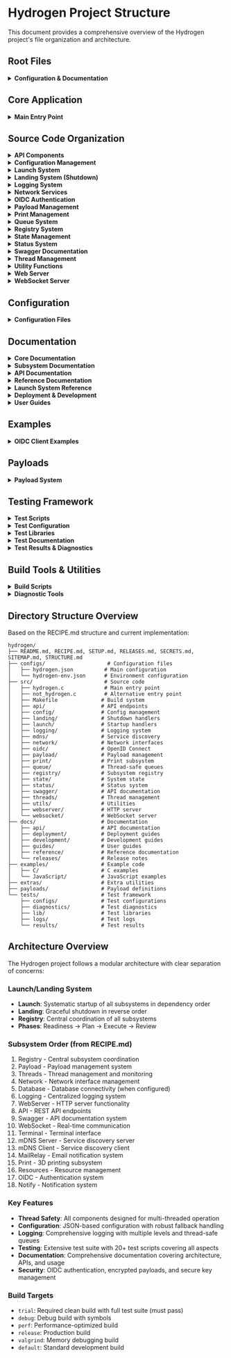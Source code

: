 # Hydrogen Project Structure

This document provides a comprehensive overview of the Hydrogen project's file organization and architecture.

## Root Files

<details>
<summary><b>Configuration & Documentation</b></summary>

- [README.md](README.md) - Project overview and quick start guide
- [RECIPE.md](RECIPE.md) - Development requirements and coding standards
- [SETUP.md](SETUP.md) - Installation and setup instructions
- [RELEASES.md](RELEASES.md) - Release notes and version history
- [SECRETS.md](SECRETS.md) - Security configuration guide
- [SITEMAP.md](SITEMAP.md) - Project navigation and file index
- [STRUCTURE.md](STRUCTURE.md) - This file - project structure overview
- [COVERAGE.svg](COVERAGE.svg) - Visual coverage analysis report (auto-generated)
- [COMPLETE.svg](COMPLETE.svg) - Complete test suite results visualization (auto-generated)

</details>

## Core Application

<details>
<summary><b>Main Entry Point</b></summary>

- [src/hydrogen.c](src/hydrogen.c) - Main entry point and core system initialization
- [src/not_hydrogen.c](src/not_hydrogen.c) - Error handler test file

</details>

## Source Code Organization

<details>
<summary><b>API Components</b></summary>

- [src/api/api_service.c](src/api/api_service.c) - Core API service implementation
- [src/api/api_service.h](src/api/api_service.h) - API service interface definitions
- [src/api/api_utils.c](src/api/api_utils.c) - API utility functions
- [src/api/api_utils.h](src/api/api_utils.h) - API utility interfaces
- [src/api/README.md](src/api/README.md) - API documentation
- [src/api/oidc/](src/api/oidc/) - OIDC-specific API endpoints
- [src/api/system/](src/api/system/) - System information API endpoints

</details>

<details>
<summary><b>Configuration Management</b></summary>

- [src/config/config.c](src/config/config.c) - Core configuration system
- [src/config/config.h](src/config/config.h) - Configuration structures and constants
- [src/config/config_forward.h](src/config/config_forward.h) - Forward declarations
- [src/config/config_api.c](src/config/config_api.c) - API configuration implementation
- [src/config/config_api.h](src/config/config_api.h) - API configuration interface definitions
- [src/config/config_databases.c](src/config/config_databases.c) - Database configuration implementation
- [src/config/config_databases.h](src/config/config_databases.h) - Database configuration interface definitions
- [src/config/config_logging.c](src/config/config_logging.c) - Logging configuration implementation
- [src/config/config_logging.h](src/config/config_logging.h) - Logging configuration interface definitions
- [src/config/config_mail_relay.c](src/config/config_mail_relay.c) - Mail relay configuration implementation
- [src/config/config_mail_relay.h](src/config/config_mail_relay.h) - Mail relay configuration interface definitions
- [src/config/config_mdns_client.c](src/config/config_mdns_client.c) - mDNS client configuration implementation
- [src/config/config_mdns_client.h](src/config/config_mdns_client.h) - mDNS client configuration interface definitions
- [src/config/config_mdns_server.c](src/config/config_mdns_server.c) - mDNS server configuration implementation
- [src/config/config_mdns_server.h](src/config/config_mdns_server.h) - mDNS server configuration interface definitions
- [src/config/config_network.c](src/config/config_network.c) - Network configuration implementation
- [src/config/config_network.h](src/config/config_network.h) - Network configuration interface definitions
- [src/config/config_notify.c](src/config/config_notify.c) - Notification configuration implementation
- [src/config/config_notify.h](src/config/config_notify.h) - Notification configuration interface definitions
- [src/config/config_oidc.c](src/config/config_oidc.c) - OIDC configuration implementation
- [src/config/config_oidc.h](src/config/config_oidc.h) - OIDC configuration interface definitions
- [src/config/config_print.c](src/config/config_print.c) - Print subsystem configuration implementation
- [src/config/config_print.h](src/config/config_print.h) - Print subsystem configuration interface definitions
- [src/config/config_print_priorities.h](src/config/config_print_priorities.h) - Print priority definitions
- [src/config/config_priority.c](src/config/config_priority.c) - Priority management implementation
- [src/config/config_priority.h](src/config/config_priority.h) - Priority management interface definitions
- [src/config/config_resources.c](src/config/config_resources.c) - Resource configuration implementation
- [src/config/config_resources.h](src/config/config_resources.h) - Resource configuration interface definitions
- [src/config/config_server.c](src/config/config_server.c) - Server configuration implementation
- [src/config/config_server.h](src/config/config_server.h) - Server configuration interface definitions
- [src/config/config_swagger.c](src/config/config_swagger.c) - Swagger configuration implementation
- [src/config/config_swagger.h](src/config/config_swagger.h) - Swagger configuration interface definitions
- [src/config/config_terminal.c](src/config/config_terminal.c) - Terminal configuration implementation
- [src/config/config_terminal.h](src/config/config_terminal.h) - Terminal configuration interface definitions
- [src/config/config_utils.c](src/config/config_utils.c) - Configuration utilities implementation
- [src/config/config_utils.h](src/config/config_utils.h) - Configuration utilities interface definitions
- [src/config/config_webserver.c](src/config/config_webserver.c) - Web server configuration implementation
- [src/config/config_webserver.h](src/config/config_webserver.h) - Web server configuration interface definitions
- [src/config/config_websocket.c](src/config/config_websocket.c) - WebSocket configuration implementation
- [src/config/config_websocket.h](src/config/config_websocket.h) - WebSocket configuration interface definitions

</details>

<details>
<summary><b>Launch System</b></summary>

- [src/launch/launch.c](src/launch/launch.c) - Core launch system coordination
- [src/launch/launch.h](src/launch/launch.h) - Launch system interface definitions
- [src/launch/launch_api.c](src/launch/launch_api.c) - API subsystem launch
- [src/launch/launch_api.h](src/launch/launch_api.h) - API launch interface definitions
- [src/launch/launch_database.c](src/launch/launch_database.c) - Database subsystem launch
- [src/launch/launch_database.h](src/launch/launch_database.h) - Database launch interface definitions
- [src/launch/launch_logging.c](src/launch/launch_logging.c) - Logging subsystem launch
- [src/launch/launch_logging.h](src/launch/launch_logging.h) - Logging launch interface definitions
- [src/launch/launch_mail_relay.c](src/launch/launch_mail_relay.c) - Mail relay launch
- [src/launch/launch_mail_relay.h](src/launch/launch_mail_relay.h) - Mail relay launch interface definitions
- [src/launch/launch_mdns_client.c](src/launch/launch_mdns_client.c) - mDNS client launch
- [src/launch/launch_mdns_client.h](src/launch/launch_mdns_client.h) - mDNS client launch interface definitions
- [src/launch/launch_mdns_server.c](src/launch/launch_mdns_server.c) - mDNS server launch
- [src/launch/launch_mdns_server.h](src/launch/launch_mdns_server.h) - mDNS server launch interface definitions
- [src/launch/launch_network.c](src/launch/launch_network.c) - Network subsystem launch
- [src/launch/launch_network.h](src/launch/launch_network.h) - Network launch interface definitions
- [src/launch/launch_notify.c](src/launch/launch_notify.c) - Notification subsystem launch
- [src/launch/launch_notify.h](src/launch/launch_notify.h) - Notification launch interface definitions
- [src/launch/launch_oidc.c](src/launch/launch_oidc.c) - OIDC subsystem launch
- [src/launch/launch_oidc.h](src/launch/launch_oidc.h) - OIDC launch interface definitions
- [src/launch/launch_payload.c](src/launch/launch_payload.c) - Payload subsystem launch
- [src/launch/launch_payload.h](src/launch/launch_payload.h) - Payload launch interface definitions
- [src/launch/launch_plan.c](src/launch/launch_plan.c) - Launch planning system
- [src/launch/launch_print.c](src/launch/launch_print.c) - Print subsystem launch
- [src/launch/launch_print.h](src/launch/launch_print.h) - Print launch interface definitions
- [src/launch/launch_readiness.c](src/launch/launch_readiness.c) - Readiness checks
- [src/launch/launch_registry.c](src/launch/launch_registry.c) - Registry subsystem launch
- [src/launch/launch_registry.h](src/launch/launch_registry.h) - Registry launch interface definitions
- [src/launch/launch_resources.c](src/launch/launch_resources.c) - Resource subsystem launch
- [src/launch/launch_resources.h](src/launch/launch_resources.h) - Resource launch interface definitions
- [src/launch/launch_review.c](src/launch/launch_review.c) - Launch review system
- [src/launch/launch_swagger.c](src/launch/launch_swagger.c) - Swagger subsystem launch
- [src/launch/launch_swagger.h](src/launch/launch_swagger.h) - Swagger launch interface definitions
- [src/launch/launch_terminal.c](src/launch/launch_terminal.c) - Terminal subsystem launch
- [src/launch/launch_terminal.h](src/launch/launch_terminal.h) - Terminal launch interface definitions
- [src/launch/launch_threads.c](src/launch/launch_threads.c) - Thread subsystem launch
- [src/launch/launch_threads.h](src/launch/launch_threads.h) - Thread launch interface definitions
- [src/launch/launch_webserver.c](src/launch/launch_webserver.c) - Web server launch
- [src/launch/launch_webserver.h](src/launch/launch_webserver.h) - Web server launch interface definitions
- [src/launch/launch_websocket.c](src/launch/launch_websocket.c) - WebSocket subsystem launch
- [src/launch/launch_websocket.h](src/launch/launch_websocket.h) - WebSocket launch interface definitions

</details>

<details>
<summary><b>Landing System (Shutdown)</b></summary>

- [src/landing/landing.c](src/landing/landing.c) - Core landing system coordination
- [src/landing/landing.h](src/landing/landing.h) - Landing system interface definitions
- [src/landing/landing_api.c](src/landing/landing_api.c) - API subsystem shutdown
- [src/landing/landing_database.c](src/landing/landing_database.c) - Database subsystem shutdown
- [src/landing/landing_logging.c](src/landing/landing_logging.c) - Logging subsystem shutdown
- [src/landing/landing_mail_relay.c](src/landing/landing_mail_relay.c) - Mail relay shutdown
- [src/landing/landing_mdns_client.c](src/landing/landing_mdns_client.c) - mDNS client shutdown
- [src/landing/landing_mdns_server.c](src/landing/landing_mdns_server.c) - mDNS server shutdown
- [src/landing/landing_network.c](src/landing/landing_network.c) - Network subsystem shutdown
- [src/landing/landing_payload.c](src/landing/landing_payload.c) - Payload subsystem shutdown
- [src/landing/landing_payload.h](src/landing/landing_payload.h) - Payload shutdown interface definitions
- [src/landing/landing_plan.c](src/landing/landing_plan.c) - Landing planning system
- [src/landing/landing_plan.h](src/landing/landing_plan.h) - Landing planning interface definitions
- [src/landing/landing_print.c](src/landing/landing_print.c) - Print subsystem shutdown
- [src/landing/landing_readiness.c](src/landing/landing_readiness.c) - Shutdown readiness checks
- [src/landing/landing_readiness.h](src/landing/landing_readiness.h) - Readiness check interface definitions
- [src/landing/landing_registry.c](src/landing/landing_registry.c) - Registry subsystem shutdown
- [src/landing/landing_registry.h](src/landing/landing_registry.h) - Registry shutdown interface definitions
- [src/landing/landing_review.c](src/landing/landing_review.c) - Landing review system
- [src/landing/landing_review.h](src/landing/landing_review.h) - Landing review interface definitions
- [src/landing/landing_swagger.c](src/landing/landing_swagger.c) - Swagger subsystem shutdown
- [src/landing/landing_terminal.c](src/landing/landing_terminal.c) - Terminal subsystem shutdown
- [src/landing/landing_threads.c](src/landing/landing_threads.c) - Thread subsystem shutdown
- [src/landing/landing_threads.h](src/landing/landing_threads.h) - Thread shutdown interface definitions
- [src/landing/landing_webserver.c](src/landing/landing_webserver.c) - Web server shutdown
- [src/landing/landing_websocket.c](src/landing/landing_websocket.c) - WebSocket subsystem shutdown

</details>

<details>
<summary><b>Logging System</b></summary>

- [src/logging/logging.c](src/logging/logging.c) - Core logging system implementation
- [src/logging/logging.h](src/logging/logging.h) - Logging system interface definitions
- [src/logging/log_queue_manager.c](src/logging/log_queue_manager.c) - Thread-safe log message queue handler
- [src/logging/log_queue_manager.h](src/logging/log_queue_manager.h) - Log queue manager interface definitions

</details>

<details>
<summary><b>Network Services</b></summary>

- [src/network/network.h](src/network/network.h) - Network interface abstractions
- [src/network/network_linux.c](src/network/network_linux.c) - Linux network stack implementation
- [src/mdns/mdns_server.h](src/mdns/mdns_server.h) - Service discovery interface definitions
- [src/mdns/mdns_linux.c](src/mdns/mdns_linux.c) - Linux-specific mDNS implementation
- [src/mdns/keys.c](src/mdns/keys.c) - mDNS cryptographic key management implementation
- [src/mdns/keys.h](src/mdns/keys.h) - mDNS cryptographic key management interface definitions

</details>

<details>
<summary><b>OIDC Authentication</b></summary>

- [src/oidc/oidc_service.c](src/oidc/oidc_service.c) - Core OIDC service implementation
- [src/oidc/oidc_service.h](src/oidc/oidc_service.h) - OIDC service interface definitions
- [src/oidc/oidc_clients.c](src/oidc/oidc_clients.c) - OIDC client management implementation
- [src/oidc/oidc_clients.h](src/oidc/oidc_clients.h) - OIDC client management interface definitions
- [src/oidc/oidc_keys.c](src/oidc/oidc_keys.c) - OIDC cryptographic key handling implementation
- [src/oidc/oidc_keys.h](src/oidc/oidc_keys.h) - OIDC cryptographic key handling interface definitions
- [src/oidc/oidc_tokens.c](src/oidc/oidc_tokens.c) - OIDC token management implementation
- [src/oidc/oidc_tokens.h](src/oidc/oidc_tokens.h) - OIDC token management interface definitions
- [src/oidc/oidc_users.c](src/oidc/oidc_users.c) - OIDC user management implementation
- [src/oidc/oidc_users.h](src/oidc/oidc_users.h) - OIDC user management interface definitions

</details>

<details>
<summary><b>Payload Management</b></summary>

- [src/payload/payload.c](src/payload/payload.c) - Payload system implementation
- [src/payload/payload.h](src/payload/payload.h) - Payload system interface definitions

</details>

<details>
<summary><b>Print Management</b></summary>

- [src/print/print_queue_manager.c](src/print/print_queue_manager.c) - 3D print job scheduling and management implementation
- [src/print/print_queue_manager.h](src/print/print_queue_manager.h) - 3D print job scheduling and management interface definitions
- [src/print/beryllium.c](src/print/beryllium.c) - G-code analysis functionality implementation
- [src/print/beryllium.h](src/print/beryllium.h) - G-code analysis functionality interface definitions

</details>

<details>
<summary><b>Queue System</b></summary>

- [src/queue/queue.c](src/queue/queue.c) - Generic thread-safe queue implementation
- [src/queue/queue.h](src/queue/queue.h) - Generic thread-safe queue interface definitions

</details>

<details>
<summary><b>Registry System</b></summary>

- [src/registry/registry.c](src/registry/registry.c) - Subsystem registry implementation
- [src/registry/registry.h](src/registry/registry.h) - Subsystem registry interface definitions
- [src/registry/registry_integration.c](src/registry/registry_integration.c) - Registry integration utilities implementation
- [src/registry/registry_integration.h](src/registry/registry_integration.h) - Registry integration utilities interface definitions

</details>

<details>
<summary><b>State Management</b></summary>

- [src/state/state.c](src/state/state.c) - Global state management implementation
- [src/state/state.h](src/state/state.h) - Global state management interface definitions
- [src/state/state_types.h](src/state/state_types.h) - State type definitions

</details>

<details>
<summary><b>Status System</b></summary>

- [src/status/status.c](src/status/status.c) - Core status system implementation
- [src/status/status.h](src/status/status.h) - Core status system interface definitions
- [src/status/status_core.c](src/status/status_core.c) - Status core functionality implementation
- [src/status/status_core.h](src/status/status_core.h) - Status core functionality interface definitions
- [src/status/status_formatters.c](src/status/status_formatters.c) - Status output formatters implementation
- [src/status/status_formatters.h](src/status/status_formatters.h) - Status output formatters interface definitions
- [src/status/status_process.c](src/status/status_process.c) - Process status monitoring implementation
- [src/status/status_process.h](src/status/status_process.h) - Process status monitoring interface definitions
- [src/status/status_system.c](src/status/status_system.c) - System status monitoring implementation
- [src/status/status_system.h](src/status/status_system.h) - System status monitoring interface definitions

</details>

<details>
<summary><b>Swagger Documentation</b></summary>

- [src/swagger/swagger.c](src/swagger/swagger.c) - Swagger API documentation system implementation
- [src/swagger/swagger.h](src/swagger/swagger.h) - Swagger API documentation system interface definitions

</details>

<details>
<summary><b>Thread Management</b></summary>

- [src/threads/threads.c](src/threads/threads.c) - Thread management system implementation
- [src/threads/threads.h](src/threads/threads.h) - Thread management system interface definitions

</details>

<details>
<summary><b>Utility Functions</b></summary>

- [src/utils/utils.c](src/utils/utils.c) - Common utility functions implementation
- [src/utils/utils.h](src/utils/utils.h) - Common utility functions interface definitions
- [src/utils/utils_dependency.c](src/utils/utils_dependency.c) - Dependency management utilities implementation
- [src/utils/utils_dependency.h](src/utils/utils_dependency.h) - Dependency management utilities interface definitions
- [src/utils/utils_logging.c](src/utils/utils_logging.c) - Extended logging utilities implementation
- [src/utils/utils_logging.h](src/utils/utils_logging.h) - Extended logging utilities interface definitions
- [src/utils/utils_queue.c](src/utils/utils_queue.c) - Queue manipulation utilities implementation
- [src/utils/utils_queue.h](src/utils/utils_queue.h) - Queue manipulation utilities interface definitions
- [src/utils/utils_time.c](src/utils/utils_time.c) - Time handling utilities implementation
- [src/utils/utils_time.h](src/utils/utils_time.h) - Time handling utilities interface definitions

</details>

<details>
<summary><b>Web Server</b></summary>

- [src/webserver/web_server_core.c](src/webserver/web_server_core.c) - Core HTTP server implementation
- [src/webserver/web_server_core.h](src/webserver/web_server_core.h) - Core HTTP server interface definitions
- [src/webserver/web_server_compression.c](src/webserver/web_server_compression.c) - HTTP compression support implementation
- [src/webserver/web_server_compression.h](src/webserver/web_server_compression.h) - HTTP compression support interface definitions
- [src/webserver/web_server.h](src/webserver/web_server.h) - Web server interface

</details>

<details>
<summary><b>WebSocket Server</b></summary>

- [src/websocket/websocket_server.c](src/websocket/websocket_server.c) - WebSocket server core implementation
- [src/websocket/websocket_server.h](src/websocket/websocket_server.h) - WebSocket server core interface definitions
- [src/websocket/websocket_server_internal.h](src/websocket/websocket_server_internal.h) - Internal WebSocket definitions
- [src/websocket/websocket_server_auth.c](src/websocket/websocket_server_auth.c) - WebSocket authentication system
- [src/websocket/websocket_server_connection.c](src/websocket/websocket_server_connection.c) - Connection lifecycle handler
- [src/websocket/websocket_server_context.c](src/websocket/websocket_server_context.c) - Server context management
- [src/websocket/websocket_server_dispatch.c](src/websocket/websocket_server_dispatch.c) - Message routing system
- [src/websocket/websocket_server_message.c](src/websocket/websocket_server_message.c) - Message processing engine
- [src/websocket/websocket_server_status.c](src/websocket/websocket_server_status.c) - Status reporting implementation

</details>

## Configuration

<details>
<summary><b>Configuration Files</b></summary>

- [configs/hydrogen.json](configs/hydrogen.json) - Main configuration file for the Hydrogen server
- [configs/hydrogen-env.json](configs/hydrogen-env.json) - Environment-specific configuration

</details>

## Documentation

<details>
<summary><b>Core Documentation</b></summary>

- [docs/README.md](docs/README.md) - Documentation index
- [docs/developer_onboarding.md](docs/developer_onboarding.md) - Setup and onboarding guide
- [docs/coding_guidelines.md](docs/coding_guidelines.md) - Coding standards and practices
- [docs/api.md](docs/api.md) - API reference documentation
- [docs/testing.md](docs/testing.md) - Testing guide and procedures
- [docs/configuration.md](docs/configuration.md) - Configuration system documentation
- [docs/data_structures.md](docs/data_structures.md) - Data structure documentation
- [docs/service.md](docs/service.md) - Service architecture documentation
- [docs/system_info.md](docs/system_info.md) - System information documentation

</details>

<details>
<summary><b>Subsystem Documentation</b></summary>

- [docs/ai_integration.md](docs/ai_integration.md) - AI integration documentation
- [docs/mdns_server.md](docs/mdns_server.md) - mDNS server documentation
- [docs/oidc_integration.md](docs/oidc_integration.md) - OIDC integration guide
- [docs/print_queue.md](docs/print_queue.md) - Print queue system documentation
- [docs/shutdown_architecture.md](docs/shutdown_architecture.md) - Shutdown system architecture
- [docs/thread_monitoring.md](docs/thread_monitoring.md) - Thread monitoring documentation
- [docs/web_socket.md](docs/web_socket.md) - WebSocket system documentation

</details>

<details>
<summary><b>API Documentation</b></summary>

- [docs/api/system/system_health.md](docs/api/system/system_health.md) - System health API
- [docs/api/system/system_info.md](docs/api/system/system_info.md) - System information API
- [docs/api/system/system_version.md](docs/api/system/system_version.md) - System version API

</details>

<details>
<summary><b>Reference Documentation</b></summary>

- [docs/reference/api.md](docs/reference/api.md) - API reference
- [docs/reference/configuration.md](docs/reference/configuration.md) - Configuration reference
- [docs/reference/data_structures.md](docs/reference/data_structures.md) - Data structures reference
- [docs/reference/database_architecture.md](docs/reference/database_architecture.md) - Database architecture
- [docs/reference/database_configuration.md](docs/reference/database_configuration.md) - Database configuration
- [docs/reference/launch_system_architecture.md](docs/reference/launch_system_architecture.md) - Launch system architecture
- [docs/reference/logging_configuration.md](docs/reference/logging_configuration.md) - Logging configuration
- [docs/reference/mdns_client_architecture.md](docs/reference/mdns_client_architecture.md) - mDNS client architecture
- [docs/reference/mdns_configuration.md](docs/reference/mdns_configuration.md) - mDNS configuration
- [docs/reference/network_architecture.md](docs/reference/network_architecture.md) - Network architecture
- [docs/reference/oidc_architecture.md](docs/reference/oidc_architecture.md) - OIDC architecture
- [docs/reference/print_queue_architecture.md](docs/reference/print_queue_architecture.md) - Print queue architecture
- [docs/reference/print_subsystem.md](docs/reference/print_subsystem.md) - Print subsystem reference
- [docs/reference/printqueue_configuration.md](docs/reference/printqueue_configuration.md) - Print queue configuration
- [docs/reference/resources_configuration.md](docs/reference/resources_configuration.md) - Resources configuration
- [docs/reference/smtp_configuration.md](docs/reference/smtp_configuration.md) - SMTP configuration
- [docs/reference/smtp_relay_architecture.md](docs/reference/smtp_relay_architecture.md) - SMTP relay architecture
- [docs/reference/subsystem_registry_architecture.md](docs/reference/subsystem_registry_architecture.md) - Subsystem registry architecture
- [docs/reference/swagger_architecture.md](docs/reference/swagger_architecture.md) - Swagger architecture
- [docs/reference/swagger_configuration.md](docs/reference/swagger_configuration.md) - Swagger configuration
- [docs/reference/system_architecture.md](docs/reference/system_architecture.md) - System architecture
- [docs/reference/system_info.md](docs/reference/system_info.md) - System information reference
- [docs/reference/terminal_architecture.md](docs/reference/terminal_architecture.md) - Terminal architecture
- [docs/reference/web_socket.md](docs/reference/web_socket.md) - WebSocket reference
- [docs/reference/webserver_configuration.md](docs/reference/webserver_configuration.md) - Web server configuration
- [docs/reference/webserver_subsystem.md](docs/reference/webserver_subsystem.md) - Web server subsystem
- [docs/reference/websocket_architecture.md](docs/reference/websocket_architecture.md) - WebSocket architecture
- [docs/reference/websocket_configuration.md](docs/reference/websocket_configuration.md) - WebSocket configuration
- [docs/reference/websocket_subsystem.md](docs/reference/websocket_subsystem.md) - WebSocket subsystem

</details>

<details>
<summary><b>Launch System Reference</b></summary>

- [docs/reference/launch/payload_subsystem.md](docs/reference/launch/payload_subsystem.md) - Payload subsystem reference
- [docs/reference/launch/threads_subsystem.md](docs/reference/launch/threads_subsystem.md) - Threads subsystem reference
- [docs/reference/launch/webserver_subsystem.md](docs/reference/launch/webserver_subsystem.md) - Web server subsystem reference

</details>

<details>
<summary><b>Deployment & Development</b></summary>

- [docs/deployment/docker.md](docs/deployment/docker.md) - Docker deployment guide
- [docs/development/ai_development.md](docs/development/ai_development.md) - AI-assisted development guide
- [docs/development/coding_guidelines.md](docs/development/coding_guidelines.md) - Development coding guidelines

</details>

<details>
<summary><b>User Guides</b></summary>

- [docs/guides/quick-start.md](docs/guides/quick-start.md) - Quick start guide
- [docs/guides/print-queue.md](docs/guides/print-queue.md) - Print queue user guide
- [docs/guides/use-cases/home-workshop.md](docs/guides/use-cases/home-workshop.md) - Home workshop use case
- [docs/guides/use-cases/print-farm.md](docs/guides/use-cases/print-farm.md) - Print farm use case

</details>

## Examples

<details>
<summary><b>OIDC Client Examples</b></summary>

- [examples/README.md](examples/README.md) - Examples documentation
- [examples/C/auth_code_flow.c](examples/C/auth_code_flow.c) - Authorization Code flow example in C
- [examples/C/client_credentials.c](examples/C/client_credentials.c) - Client Credentials flow example in C
- [examples/C/password_flow.c](examples/C/password_flow.c) - Resource Owner Password flow example in C
- [examples/JavaScript/auth_code_flow.html](examples/JavaScript/auth_code_flow.html) - Authorization Code flow example in JavaScript

</details>

## Payloads

<details>
<summary><b>Payload System</b></summary>

- [payloads/README.md](payloads/README.md) - Payload system documentation
- [payloads/payload-generate.sh](payloads/payload-generate.sh) - Payload generation script
- [payloads/payload.tar.br.enc](payloads/payload.tar.br.enc) - Encrypted payload archive
- [payloads/swagger-generate.sh](payloads/swagger-generate.sh) - Swagger generation script
- [payloads/swagger.json](payloads/swagger.json) - Swagger API specification

</details>

## Testing Framework

<details>
<summary><b>Test Scripts</b></summary>

### Core Functional Tests

- [tests/README.md](tests/README.md) - Testing documentation and procedures
- [tests/test_00_all.sh](tests/test_00_all.sh) - Master test runner
- [tests/test_01_compilation.sh](tests/test_01_compilation.sh) - Compilation tests
- [tests/test_19_leaks_like_a_sieve.sh](tests/test_19_leaks_like_a_sieve.sh) - Memory leak tests
- [tests/test_11_unity.sh](tests/test_11_unity.sh) - Unity framework tests
- [tests/test_12_env_variables.sh](tests/test_12_env_variables.sh) - Environment variable tests
- [tests/test_14_env_payload.sh](tests/test_14_env_payload.sh) - Environment and payload tests
- [tests/test_16_library_dependencies.sh](tests/test_16_library_dependencies.sh) - Library dependency tests
- [tests/test_18_json_error_handling.sh](tests/test_18_json_error_handling.sh) - JSON error handling tests
- [tests/test_13_crash_handler.sh](tests/test_13_crash_handler.sh) - Crash handler tests
- [tests/test_22_startup_shutdown.sh](tests/test_22_startup_shutdown.sh) - Startup/shutdown tests
- [tests/test_24_signals.sh](tests/test_24_signals.sh) - Signal handling tests
- [tests/test_26_shutdown.sh](tests/test_26_shutdown.sh) - Shutdown-specific tests
- [tests/test_28_socket_rebind.sh](tests/test_28_socket_rebind.sh) - Socket rebinding tests
- [tests/test_29_api_prefixes.sh](tests/test_29_api_prefixes.sh) - API prefix tests
- [tests/test_32_system_endpoints.sh](tests/test_32_system_endpoints.sh) - System endpoint tests
- [tests/test_34_swagger.sh](tests/test_34_swagger.sh) - Swagger functionality tests

### Static Analysis & Linting Tests

- [tests/test_03_code_size.sh](tests/test_03_code_size.sh) - Code size analysis and metrics
- [tests/test_06_check_links.sh](tests/test_06_check_links.sh) - Link validation tests
- [tests/test_91_cppcheck.sh](tests/test_91_cppcheck.sh) - C/C++ static analysis (cppcheck)
- [tests/test_92_shellcheck.sh](tests/test_92_shellcheck.sh) - Shell script linting (shellcheck)
- [tests/test_94_eslint.sh](tests/test_94_eslint.sh) - JavaScript linting (eslint)
- [tests/test_95_stylelint.sh](tests/test_95_stylelint.sh) - CSS linting (stylelint)
- [tests/test_96_htmlhint.sh](tests/test_96_htmlhint.sh) - HTML validation (htmlhint)
- [tests/test_97_jsonlint.sh](tests/test_97_jsonlint.sh) - JSON validation and linting
- [tests/test_98_markdownlint.sh](tests/test_98_markdownlint.sh) - Markdown linting (markdownlint)
- [tests/test_99_coverage.sh](tests/test_99_coverage.sh) - Build system coverage

</details>

<details>
<summary><b>Test Configuration</b></summary>

- [hydrogen_test_api_prefix.json](tests/configs/hydrogen_test_api_prefix.json) - API prefix test config
- [hydrogen_test_api_test_1.json](tests/configs/hydrogen_test_api_test_1.json) - API test configuration 1
- [hydrogen_test_api_test_2.json](tests/configs/hydrogen_test_api_test_2.json) - API test configuration 2
- [hydrogen_test_api.json](tests/configs/hydrogen_test_api.json) - General API test config
- [hydrogen_test_env.json](tests/configs/hydrogen_test_env.json) - Environment test config
- [hydrogen_test_json.json](tests/configs/hydrogen_test_json.json) - JSON handling test config
- [hydrogen_test_max.json](tests/configs/hydrogen_test_max.json) - Maximum feature test config
- [hydrogen_test_min.json](tests/configs/hydrogen_test_min.json) - Minimal feature test config
- [hydrogen_test_swagger_default_port.json](tests/configs/hydrogen_test_swagger_default_port.json) - Swagger default port config
- [hydrogen_test_swagger_port.json](tests/configs/hydrogen_test_swagger_port.json) - Swagger port test config
- [hydrogen_test_swagger_test_1.json](tests/configs/hydrogen_test_swagger_test_1.json) - Swagger test configuration 1
- [hydrogen_test_swagger_test_2.json](tests/configs/hydrogen_test_swagger_test_2.json) - Swagger test configuration 2
- [hydrogen_test_swagger.json](tests/configs/hydrogen_test_swagger.json) - General Swagger test config
- [hydrogen_test_system_endpoints.json](tests/configs/hydrogen_test_system_endpoints.json) - System endpoints test config

</details>

<details>
<summary><b>Test Libraries</b></summary>

- [tests/lib/](tests/lib/) - Test library functions
  - [cloc.sh](tests/lib/cloc.sh) - Code line counting utilities
  - [coverage.sh](tests/lib/coverage.sh) - Main coverage orchestration and API functions
  - [coverage-common.sh](tests/lib/coverage-common.sh) - Shared coverage utilities and variables
  - [coverage-unity.sh](tests/lib/coverage-unity.sh) - Unity test coverage calculation
  - [coverage-blackbox.sh](tests/lib/coverage-blackbox.sh) - Blackbox test coverage and combined analysis
  - [coverage_table.sh](tests/lib/coverage_table.sh) - Advanced tabular coverage reporting with visual formatting
  - [env_utils.sh](tests/lib/env_utils.sh) - Environment variable utilities
  - [file_utils.sh](tests/lib/file_utils.sh) - File manipulation utilities
  - [framework.sh](tests/lib/framework.sh) - Core testing framework
  - [github-sitemap.sh](tests/lib/github-sitemap.sh) - GitHub sitemap utilities
  - [lifecycle.sh](tests/lib/lifecycle.sh) - Test lifecycle management
  - [log_output.sh](tests/lib/log_output.sh) - Log output formatting
  - [network_utils.sh](tests/lib/network_utils.sh) - Network testing utilities
  - [Oh.sh](tests/lib/Oh.sh) - ANSI terminal output to SVG converter
  - [tables.sh](tests/lib/tables.sh) - Table utilities main module
  
</details>

<details>
<summary><b>Test Documentation</b></summary>

- [tests/docs/coverage.md](tests/docs/coverage.md) - Comprehensive coverage analysis system documentation

</details>

<details>
<summary><b>Test Results & Diagnostics</b></summary>

- [tests/diagnostics/](tests/diagnostics/) - Test diagnostic outputs
- [tests/logs/](tests/logs/) - Test execution logs
- [tests/results/](tests/results/) - Test result archives and reports

</details>

## Build Tools & Utilities

<details>
<summary><b>Build Scripts</b></summary>

- [extras/README.md](extras/README.md) - Build scripts and diagnostic tools documentation
- [extras/make-all.sh](extras/make-all.sh) - Compilation test script
- [extras/make-clean.sh](extras/make-clean.sh) - Comprehensive build cleanup script
- [extras/make-trial.sh](extras/make-trial.sh) - Quick trial build and diagnostics script
- [extras/filter-log.sh](extras/filter-log.sh) - Log output filtering utility

</details>

<details>
<summary><b>Diagnostic Tools</b></summary>

- [extras/one-offs/debug_payload.c](extras/one-offs/debug_payload.c) - Payload debug analysis tool
- [extras/one-offs/find_all_markers.c](extras/one-offs/find_all_markers.c) - Multiple marker detection tool
- [extras/one-offs/test_payload_detection.c](extras/one-offs/test_payload_detection.c) - Payload validation testing tool

</details>

## Directory Structure Overview

Based on the RECIPE.md structure and current implementation:

```directory
hydrogen/
├── README.md, RECIPE.md, SETUP.md, RELEASES.md, SECRETS.md, SITEMAP.md, STRUCTURE.md
├── configs/                    # Configuration files
│   ├── hydrogen.json          # Main configuration
│   └── hydrogen-env.json      # Environment configuration
├── src/                       # Source code
│   ├── hydrogen.c             # Main entry point
│   ├── not_hydrogen.c         # Alternative entry point
│   ├── Makefile              # Build system
│   ├── api/                  # API endpoints
│   ├── config/               # Config management
│   ├── landing/              # Shutdown handlers
│   ├── launch/               # Startup handlers
│   ├── logging/              # Logging system
│   ├── mdns/                 # Service discovery
│   ├── network/              # Network interfaces
│   ├── oidc/                 # OpenID Connect
│   ├── payload/              # Payload management
│   ├── print/                # Print subsystem
│   ├── queue/                # Thread-safe queues
│   ├── registry/             # Subsystem registry
│   ├── state/                # System state
│   ├── status/               # Status system
│   ├── swagger/              # API documentation
│   ├── threads/              # Thread management
│   ├── utils/                # Utilities
│   ├── webserver/            # HTTP server
│   └── websocket/            # WebSocket server
├── docs/                     # Documentation
│   ├── api/                  # API documentation
│   ├── deployment/           # Deployment guides
│   ├── development/          # Development guides
│   ├── guides/               # User guides
│   ├── reference/            # Reference documentation
│   └── releases/             # Release notes
├── examples/                 # Example code
│   ├── C/                    # C examples
│   └── JavaScript/           # JavaScript examples
├── extras/                   # Extra utilities
├── payloads/                 # Payload definitions
└── tests/                    # Test framework
    ├── configs/              # Test configurations
    ├── diagnostics/          # Test diagnostics
    ├── lib/                  # Test libraries
    ├── logs/                 # Test logs
    └── results/              # Test results
```

## Architecture Overview

The Hydrogen project follows a modular architecture with clear separation of concerns:

### Launch/Landing System

- **Launch**: Systematic startup of all subsystems in dependency order
- **Landing**: Graceful shutdown in reverse order
- **Registry**: Central coordination of all subsystems
- **Phases**: Readiness → Plan → Execute → Review

### Subsystem Order (from RECIPE.md)

1. Registry - Central subsystem coordination
2. Payload - Payload management system
3. Threads - Thread management and monitoring
4. Network - Network interface management
5. Database - Database connectivity (when configured)
6. Logging - Centralized logging system
7. WebServer - HTTP server functionality
8. API - REST API endpoints
9. Swagger - API documentation system
10. WebSocket - Real-time communication
11. Terminal - Terminal interface
12. mDNS Server - Service discovery server
13. mDNS Client - Service discovery client
14. MailRelay - Email notification system
15. Print - 3D printing subsystem
16. Resources - Resource management
17. OIDC - Authentication system
18. Notify - Notification system

### Key Features

- **Thread Safety**: All components designed for multi-threaded operation
- **Configuration**: JSON-based configuration with robust fallback handling
- **Logging**: Comprehensive logging with multiple levels and thread-safe queues
- **Testing**: Extensive test suite with 20+ test scripts covering all aspects
- **Documentation**: Comprehensive documentation covering architecture, APIs, and usage
- **Security**: OIDC authentication, encrypted payloads, and secure key management

### Build Targets

- `trial`: Required clean build with full test suite (must pass)
- `debug`: Debug build with symbols
- `perf`: Performance-optimized build
- `release`: Production build
- `valgrind`: Memory debugging build
- `default`: Standard development build
